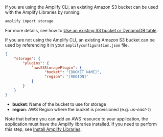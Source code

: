 If you are using the Amplify CLI, an existing Amazon S3 bucket can be used with the Amplify Libraries by running:

```bash
amplify import storage
```

For more details, see how to [Use an existing S3 bucket or DynamoDB table](~/cli/storage/import.md).

If you are not using the Amplify CLI, an existing Amazon S3 bucket can be used by referencing it in your `amplifyconfiguration.json` file.

```json
{
    "storage": {
        "plugins": {
            "awsS3StoragePlugin": {
                  "bucket": "[BUCKET NAME]",
                  "region": "[REGION]"
            }
        }
    }
}
```

- **bucket**: Name of the bucket to use for storage
- **region**: AWS Region where the bucket is provisioned (e.g. *us-east-1*)

Note that before you can add an AWS resource to your application, the application must have the Amplify libraries installed. If you need to perform this step, see [Install Amplify Libraries](~/lib/project-setup/create-application.md#n2-install-amplify-libraries). 
